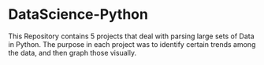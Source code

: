 # DataScience-Python
This Repository contains 5 projects that deal with parsing large sets of Data in Python. The purpose in each project was to identify certain trends among the data, and then graph those visually.
